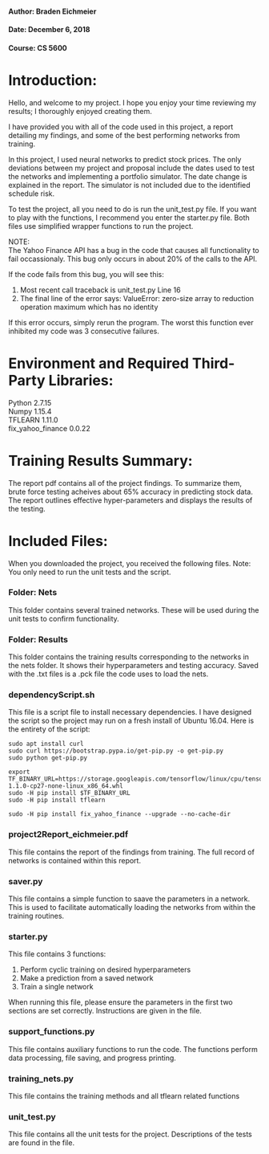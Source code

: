 #### Author: Braden Eichmeier
#### Date: December 6, 2018
#### Course: CS 5600


# Introduction:

Hello, and welcome to my project. 
I hope you enjoy your time reviewing my results; 
I thoroughly enjoyed creating them.

I have provided you with all of the code used in this project,
a report detailing my findings, and some of the best performing
networks from training.

In this project, I used neural networks to predict stock prices.
The only deviations between my project and proposal include the
dates used to test the networks and implementing a portfolio
simulator. The date change is explained in the report. The 
simulator is not included due to the identified schedule risk.

To test the project, all you need to do is run the unit_test.py file.
If you want to play with the functions, I recommend you enter the 
starter.py file. Both files use simplified wrapper functions to 
run the project.

NOTE:   
The Yahoo Finance API has a bug in the code that causes all functionality to fail occassionaly. This bug only occurs in about 20% of the calls to the API.

If the code fails from this bug, you will see this:
1) Most recent call traceback is unit_test.py Line 16
2) The final line of the error says:
ValueError: zero-size array to reduction operation maximum which has no identity

If this error occurs, simply rerun the program. The worst this function ever inhibited my code was 3 consecutive failures. 

# Environment and Required Third-Party Libraries:

Python 2.7.15 <br />
Numpy 1.15.4 <br />
TFLEARN 1.11.0 <br />
fix_yahoo_finance 0.0.22 <br />

# Training Results Summary:

The report pdf contains all of the project findings. To summarize them, brute force testing acheives about 65% accuracy in predicting stock data. The report outlines effective hyper-parameters and displays the results of the testing.

# Included Files: 

When you downloaded the project, you received the following files.
Note: You only need to run the unit tests and the script.

### Folder: Nets
This folder contains several trained networks. These will be used during the unit tests to confirm functionality.

### Folder: Results
This folder contains the training results corresponding to the networks in the nets folder. It shows their hyperparameters and testing accuracy. Saved with the .txt files is a .pck file the code uses to load the nets.

### dependencyScript.sh
This file is a script file to install necessary dependencies. I have designed the script so the project may run on a fresh install of Ubuntu 16.04. Here is the entirety of the script:
```
sudo apt install curl
sudo curl https://bootstrap.pypa.io/get-pip.py -o get-pip.py
sudo python get-pip.py                     
                
export TF_BINARY_URL=https://storage.googleapis.com/tensorflow/linux/cpu/tensorflow-1.1.0-cp27-none-linux_x86_64.whl
sudo -H pip install $TF_BINARY_URL
sudo -H pip install tflearn                
                
sudo -H pip install fix_yahoo_finance --upgrade --no-cache-dir
```  

### project2Report_eichmeier.pdf
This file contains the report of the findings from training. The full record of networks is contained within this report.

### saver.py
This file contains a simple function to saave the parameters in a network. This is used to facilitate automatically loading the networks from within the training routines.

### starter.py
This file contains 3 functions:
  1) Perform cyclic training on desired hyperparameters
  2) Make a prediction from a saved network
  3) Train a single network

When running this file, please ensure the parameters in the first two sections are set correctly. Instructions are given in the file.

### support_functions.py
This file contains auxiliary functions to run the code. The functions perform data processing, file saving, and progress printing.
    
### training_nets.py
This file contains the training methods and all tflearn related functions

### unit_test.py
This file contains all the unit tests for the project. Descriptions of the tests are found in the file.
